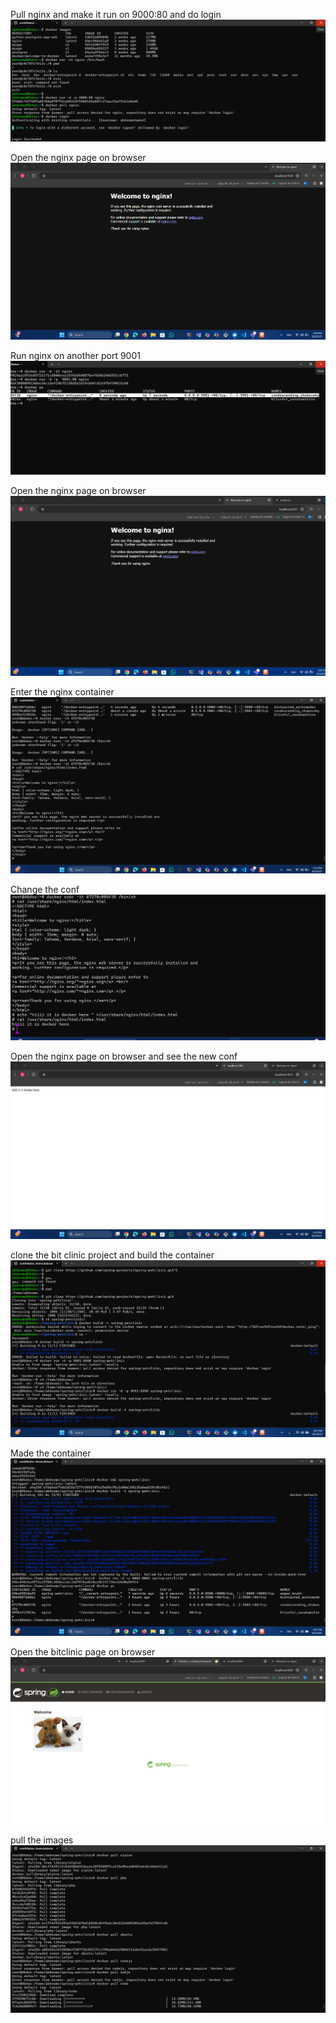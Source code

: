 Pull nginx and make it run on 9000:80 and do login
![ 1](1.png)

Open the nginx page on browser 
![ 2](2.png)

Run nginx on another port 9001
![ 3](3.png)

Open the nginx page on browser 
![ 4](4.png)

Enter the nginx container
![ 5](5.png)

Change the conf 
![ 6](6.png)

Open the nginx page on browser and see the new conf 
![ 7](7.png)

clone the bit clinic project and build the container 
![ 8](8.png)

Made the container 
![ 9](9.png)

Open the bitclinic page on browser 
![ 10](10.png)

pull the images
![ 11](11.png)


